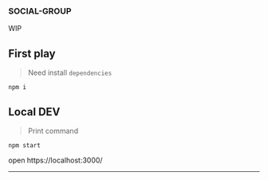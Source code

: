 ### SOCIAL-GROUP
WIP

## First play

> Need install `dependencies`

```
npm i
```

## Local DEV

> Print command

```
npm start
```
open https://localhost:3000/

---

